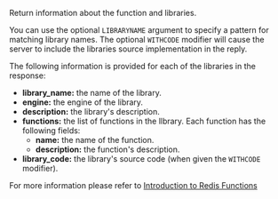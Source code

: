 Return information about the function and libraries.

You can use the optional `LIBRARYNAME` argument to specify a pattern for matching library names.
The optional `WITHCODE` modifier will cause the server to include the libraries source implementation in the reply.

The following information is provided for each of the libraries in the response:

* **library_name:** the name of the library.
* **engine:** the engine of the library.
* **description:** the library's description.
* **functions:** the list of functions in the llbrary.
  Each function has the following fields:
  * **name:** the name of the function.
  * **description:** the function's description.
* **library_code:** the library's source code (when given the `WITHCODE` modifier).

For more information please refer to [Introduction to Redis Functions](/topics/function)

